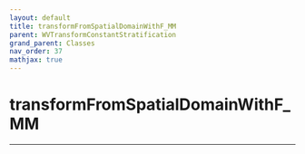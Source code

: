 ```yaml
---
layout: default
title: transformFromSpatialDomainWithF_MM
parent: WVTransformConstantStratification
grand_parent: Classes
nav_order: 37
mathjax: true
---
```


#  transformFromSpatialDomainWithF_MM




---

